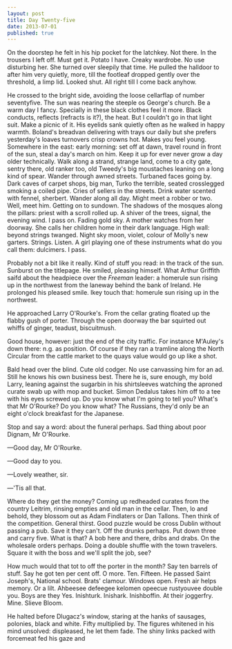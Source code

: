```yaml
---
layout: post
title: Day Twenty-five
date: 2013-07-01
published: true
---
```


<p></p>
On the doorstep he felt in his hip pocket for the latchkey. Not there. In the trousers I left off. Must get it. Potato I have. Creaky wardrobe. No use disturbing her. She turned over sleepily that time. He pulled the halldoor to after him very quietly, more, till the footleaf dropped gently over the threshold, a limp lid. Looked shut. All right till I come back anyhow.

He crossed to the bright side, avoiding the loose cellarflap of number seventyfive. The sun was nearing the steeple os George's church. Be a warm day I fancy. Specially in these black clothes feel it more. Black conducts, reflects (refracts is it?), the heat. But I couldn't go in that light suit. Make a picnic of it. His eyelids sank quietly often as he walked in happy warmth. Boland's breadvan delivering with trays our daily but she prefers yesterday's loaves turnovers crisp crowns hot. Makes you feel young. Somewhere in the east: early morning: set off at dawn, travel round in front of the sun, steal a day's march on him. Keep it up for ever never grow a day older technically. Walk along a strand, strange land, come to a city gate, sentry there, old ranker too, old Tweedy's big moustaches leaning on a long kind of spear. Wander through awned streets. Turbaned faces going by. Dark caves of carpet shops, big man, Turko the terrible, seated crosslegged smoking a coiled pipe. Cries of sellers in the streets. Drink water scented with fennel, sherbert. Wander along all day. Might meet a robber or two. Well, meet him. Getting on to sundown. The shadows of the mosques along the pillars: priest with a scroll rolled up. A shiver of the trees, signal, the evening wind. I pass on. Fading gold sky. A mother watches from her doorway. She calls her children home in their dark language. High wall: beyond strings twanged. Night sky moon, violet, colour of Molly's new garters. Strings. Listen. A girl playing one of these instruments what do you call them: dulcimers. I pass.

Probably not a bit like it really. Kind of stuff you read: in the track of the sun. Sunburst on the titlepage. He smiled, pleasing himself. What Arthur Griffith saifd about the headpiece over the *Freeman* leader: a homerule sun rising up in the northwest from the laneway behind the bank of Ireland. He prolonged his pleased smile. Ikey touch that: homerule sun rising up in the northwest.

He approached Larry O'Rourke's. From the cellar grating floated up the flabby gush of porter. Through the open doorway the bar squirted out whiffs of ginger, teadust, biscuitmush.

Good house, however: just the end of the city traffic. For instance M'Auley's down there: n.g. as position. Of course if they ran a tramline along the North Circular from the cattle market to the quays value would go up like a shot.

Bald head over the blind. Cute old codger. No use canvassing him for an ad. Still he knows his own business best. There he is, sure enough, my bold Larry, leaning against the sugarbin in his shirtsleeves watching the aproned curate swab up with mop and bucket. Simon Dedalus takes him off to a tee with his eyes screwed up. Do you know what I'm going to tell you? What's that Mr O'Rourke? Do you know what? The Russians, they'd only be an eight o'clock breakfast for the Japanese.

Stop and say a word: about the funeral perhaps. Sad thing about poor Dignam, Mr O'Rourke.

—Good day, Mr O'Rourke.

—Good day to you.

—Lovely weather, sir.

—'Tis all that.

Where do they get the money? Coming up redheaded curates from the country Leitrim, rinsing empties and old man in the cellar. Then, lo and behold, they blossom out as Adam Findlaters or Dan Tallons. Then think of the competition. General thirst. Good puzzle would be cross Dublin without passing a pub. Save it they can't. Off the drunks perhaps. Put down three and carry five. What is that? A bob here and there, dribs and drabs. On the wholesale orders perhaps. Doing a double shuffle with the town travelers. Square it with the boss and we'll split the job, see?

How much would that tot to off the porter in the month? Say ten barrels of stuff. Say he got ten per cent off. O more. Ten. Fifteen. He passed Saint Joseph's, National school. Brats' clamour. Windows open. Fresh air helps memory. Or a lilt. Ahbeesee defeegee kelomen opeecue rustyouvee double you. Boys are they Yes. Inishturk. Inishark. Inishboffin. At their joggerfry. Mine. Slieve Bloom.

He halted before Dlugacz's window, staring at the hanks of sausages, polonies, black and white. Fifty multiplied by. The figures whitened in his mind unsolved: displeased, he let them fade. The shiny links packed with forcemeat fed his gaze and